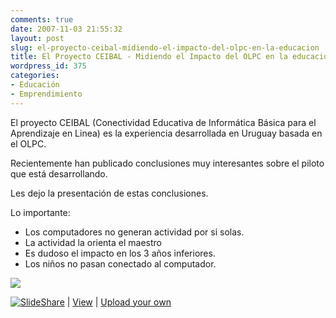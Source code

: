 ```yaml
---
comments: true
date: 2007-11-03 21:55:32
layout: post
slug: el-proyecto-ceibal-midiendo-el-impacto-del-olpc-en-la-educacion
title: El Proyecto CEIBAL - Midiendo el Impacto del OLPC en la educación
wordpress_id: 375
categories:
- Educación
- Emprendimiento
---
```


El proyecto CEIBAL (Conectividad Educativa de Informática Básica para el Aprendizaje en Linea) es la experiencia desarrollada en Uruguay basada en el OLPC.

Recientemente han publicado conclusiones muy interesantes sobre el piloto que está desarrollando.

Les dejo la presentación de estas conclusiones.

Lo importante:

  * Los computadores no generan actividad por si solas.
  * La actividad la orienta el maestro
  * Es dudoso el impacto en los 3 años inferiores.
  * Los niños no pasan conectado al computador.

  



![](http://counters.gigya.com/wildfire/IMP/CXNID=2000002.11NXC/bT*xJmx*PTEyNzU*Mzc5NzM4OTQmcHQ9MTI3NTQzNzk3Nzk5NyZwPTEwMTkxJmQ9Jmc9MiZvZj*w.gif)

[![SlideShare](http://static.slideshare.net/swf/logo_embd.png)](http://www.slideshare.net/?src=embed) | [View](http://www.slideshare.net/pflores2/proyectos-11-introduccin-a-ceibal) | [Upload your own](http://www.slideshare.net/upload)



